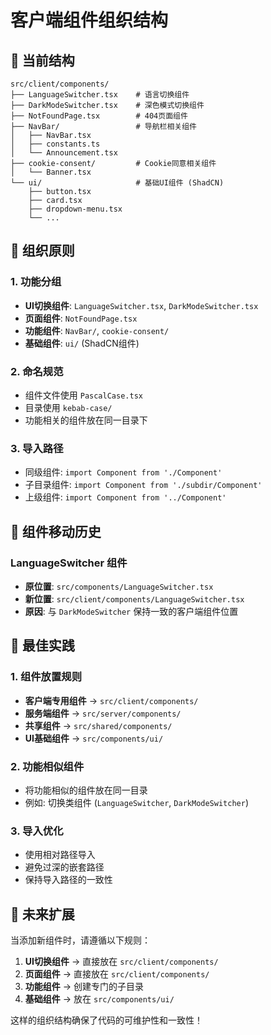 # 客户端组件组织结构

## 📁 当前结构

```
src/client/components/
├── LanguageSwitcher.tsx    # 语言切换组件
├── DarkModeSwitcher.tsx    # 深色模式切换组件
├── NotFoundPage.tsx        # 404页面组件
├── NavBar/                 # 导航栏相关组件
│   ├── NavBar.tsx
│   ├── constants.ts
│   └── Announcement.tsx
├── cookie-consent/         # Cookie同意相关组件
│   └── Banner.tsx
└── ui/                     # 基础UI组件 (ShadCN)
    ├── button.tsx
    ├── card.tsx
    ├── dropdown-menu.tsx
    └── ...
```

## 🎯 组织原则

### 1. 功能分组
- **UI切换组件**: `LanguageSwitcher.tsx`, `DarkModeSwitcher.tsx`
- **页面组件**: `NotFoundPage.tsx`
- **功能组件**: `NavBar/`, `cookie-consent/`
- **基础组件**: `ui/` (ShadCN组件)

### 2. 命名规范
- 组件文件使用 `PascalCase.tsx`
- 目录使用 `kebab-case/`
- 功能相关的组件放在同一目录下

### 3. 导入路径
- 同级组件: `import Component from './Component'`
- 子目录组件: `import Component from './subdir/Component'`
- 上级组件: `import Component from '../Component'`

## 🔄 组件移动历史

### LanguageSwitcher 组件
- **原位置**: `src/components/LanguageSwitcher.tsx`
- **新位置**: `src/client/components/LanguageSwitcher.tsx`
- **原因**: 与 `DarkModeSwitcher` 保持一致的客户端组件位置

## 📝 最佳实践

### 1. 组件放置规则
- **客户端专用组件** → `src/client/components/`
- **服务端组件** → `src/server/components/`
- **共享组件** → `src/shared/components/`
- **UI基础组件** → `src/components/ui/`

### 2. 功能相似组件
- 将功能相似的组件放在同一目录
- 例如: 切换类组件 (`LanguageSwitcher`, `DarkModeSwitcher`)

### 3. 导入优化
- 使用相对路径导入
- 避免过深的嵌套路径
- 保持导入路径的一致性

## 🚀 未来扩展

当添加新组件时，请遵循以下规则：

1. **UI切换组件** → 直接放在 `src/client/components/`
2. **页面组件** → 直接放在 `src/client/components/`
3. **功能组件** → 创建专门的子目录
4. **基础组件** → 放在 `src/components/ui/`

这样的组织结构确保了代码的可维护性和一致性！
